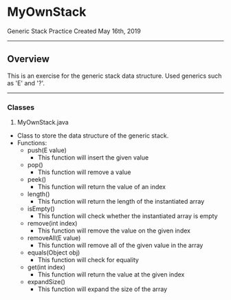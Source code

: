 # MyOwnStack
Generic Stack Practice
Created May 16th, 2019

-------------------------------------------------------------------------------
## Overview
This is an exercise for the generic stack data structure. 
Used generics such as 'E' and '?'.

-------------------------------------------------------------------------------

### Classes
1. MyOwnStack.java
 * Class to store the data structure of the generic stack.
 * Functions:
   * push(E value)
     * This function will insert the given value
   * pop()
     * This function will remove a value
   * peek()
     * This function will return the value of an index
   * length()
     * This function will return the length of the instantiated array
   * isEmpty()
     * This function will check whether the instantiated array is empty
   * remove(int index)
     * This function will remove the value on the given index
   * removeAll(E value)
     * This function will remove all of the given value in the array
   * equals(Object obj)
     * This function will check for equality
   * get(int index)
     * This function will return the value at the given index
   * expandSize()
     * This function will expand the size of the array
